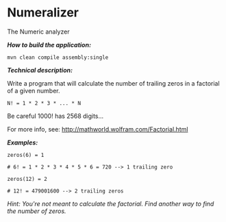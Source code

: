 # Numeralizer
The Numeric analyzer

***How to build the application:***

```aidl
mvn clean compile assembly:single
```

***Technical description:***

Write a program that will calculate the number of trailing zeros in a factorial of a given number.

```aidl
N! = 1 * 2 * 3 * ... * N
```

Be careful 1000! has 2568 digits...

For more info, see: http://mathworld.wolfram.com/Factorial.html

***Examples:***

```aidl
zeros(6) = 1

# 6! = 1 * 2 * 3 * 4 * 5 * 6 = 720 --> 1 trailing zero
```

```aidl
zeros(12) = 2

# 12! = 479001600 --> 2 trailing zeros
```

*Hint: You're not meant to calculate the factorial. Find another way to find the number of zeros.*